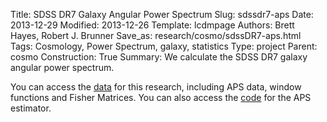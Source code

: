 Title: SDSS DR7 Galaxy Angular Power Spectrum
Slug: sdssdr7-aps
Date: 2013-12-29
Modified: 2013-12-26
Template: lcdmpage
Authors: Brett Hayes, Robert J. Brunner
Save_as: research/cosmo/sdssDR7-aps.html
Tags: Cosmology, Power Spectrum, galaxy, statistics
Type: project
Parent: cosmo
Construction: True
Summary: We calculate the SDSS DR7 galaxy angular power spectrum.

You can access the [data](/data/sdssDR7-aps-data.html) for this
research, including APS data, window functions and Fisher Matrices. You
can also access the [code](/code/aps-code.html) for the APS estimator.
